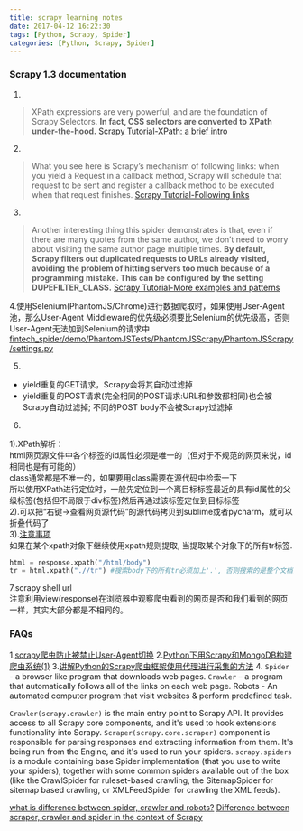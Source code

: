 ```yaml
---
title: scrapy learning notes
date: 2017-04-12 16:22:30
tags: [Python, Scrapy, Spider]
categories: [Python, Scrapy, Spider]
---
```


### Scrapy 1.3 documentation
1.
> XPath expressions are very powerful, and are the foundation of Scrapy Selectors. **In fact, CSS selectors are converted to XPath under-the-hood.**
[Scrapy Tutorial-XPath: a brief intro](https://docs.scrapy.org/en/latest/intro/tutorial.html#xpath-a-brief-intro)

2.
> What you see here is Scrapy’s mechanism of following links: when you yield a Request in a callback method, Scrapy will schedule that request to be sent and register a callback method to be executed when that request finishes.
[Scrapy Tutorial-Following links](https://docs.scrapy.org/en/latest/intro/tutorial.html#following-links)

3.
> Another interesting thing this spider demonstrates is that, even if there are many quotes from the same author, we don’t need to worry about visiting the same author page multiple times. **By default, Scrapy filters out duplicated requests to URLs already visited, avoiding the problem of hitting servers too much because of a programming mistake. This can be configured by the setting DUPEFILTER_CLASS.**
[Scrapy Tutorial-More examples and patterns](https://docs.scrapy.org/en/latest/intro/tutorial.html#more-examples-and-patterns)

4.使用Selenium(PhantomJS/Chrome)进行数据爬取时，如果使用User-Agent池，那么User-Agent Middleware的优先级必须要比Selenium的优先级高，否则User-Agent无法加到Selenium的请求中
[fintech_spider/demo/PhantomJSTests/PhantomJSScrapy/PhantomJSScrapy/settings.py](https://github.com/hee0624/fintech_spider/blob/master/demo/PhantomJSTests/PhantomJSScrapy/PhantomJSScrapy/settings.py)

5.
+ yield重复的GET请求，Scrapy会将其自动过滤掉
+ yield重复的POST请求(完全相同的POST请求:URL和参数都相同)也会被Scrapy自动过滤掉; 不同的POST body不会被Scrapy过滤掉

6.
1).XPath解析：  
html网页源文件中各个标签的id属性必须是唯一的（但对于不规范的网页来说，id相同也是有可能的）  
class通常都是不唯一的，如果要用class需要在源代码中检索一下  
所以使用XPath进行定位时，一般先定位到一个离目标标签最近的具有id属性的父级标签(包括但不局限于div标签)然后再通过该标签定位到目标标签  
2).可以把“右键->查看网页源代码”的源代码拷贝到sublime或者pycharm，就可以折叠代码了  
3).[注意事项][Scrapy使用以及Xpath的一些坑, 再入剁手]  
如果在某个xpath对象下继续使用xpath规则提取, 当提取某个对象下的所有tr标签.
```python
html = response.xpath("/html/body")
tr = html.xpath(".//tr") #搜索body下的所有tr必须加上'.', 否则搜索的是整个文档的所有tr
```

7.scrapy shell url  
注意利用view(response)在浏览器中观察爬虫看到的网页是否和我们看到的网页一样，其实大部分都是不相同的。  

### FAQs
1.[scrapy爬虫防止被禁止User-Agent切换](http://blog.csdn.net/haipengdai/article/details/48545231)
2.[Python下用Scrapy和MongoDB构建爬虫系统(1)](http://python.jobbole.com/81320/)
3.[讲解Python的Scrapy爬虫框架使用代理进行采集的方法](http://www.jb51.net/article/79666.htm)
4.
`Spider` - a browser like program that downloads web pages.
`Crawler` – a program that automatically follows all of the links on each web page.
Robots - An automated computer program that visit websites & perform predefined task.

`Crawler(scrapy.crawler)` is the main entry point to Scrapy API. It provides access to all Scrapy core components, and it's used to hook extensions functionality into Scrapy.
`Scraper(scrapy.core.scraper)` component is responsible for parsing responses and extracting information from them. It's being run from the Engine, and it's used to run your spiders.
`scrapy.spiders` is a module containing base Spider implementation (that you use to write your spiders), together with some common spiders available out of the box (like the CrawlSpider for ruleset-based crawling, the SitemapSpider for sitemap based crawling, or XMLFeedSpider for crawling the XML feeds).

[what is difference between spider, crawler and robots?](http://www.webdeveloper.com/forum/showthread.php?278773-what-is-difference-between-spider-crawler-and-robots)
[Difference between scraper, crawler and spider in the context of Scrapy](http://stackoverflow.com/questions/34260886/difference-between-scraper-crawler-and-spider-in-the-context-of-scrapy)



<!--References-->
[Scrapy Tutorial]: https://docs.scrapy.org/en/latest/intro/tutorial.html
[Scrapy使用以及Xpath的一些坑, 再入剁手]: http://www.cnblogs.com/Bright-Star/p/4163107.html?utm_source=tuicool&utm_medium=referral
